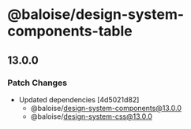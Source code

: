 # @baloise/design-system-components-table

## 13.0.0

### Patch Changes

- Updated dependencies [4d5021d82]
  - @baloise/design-system-components@13.0.0
  - @baloise/design-system-css@13.0.0
